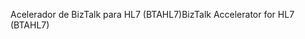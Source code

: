 <span data-ttu-id="3f12b-101">Acelerador de BizTalk para HL7 (BTAHL7)</span><span class="sxs-lookup"><span data-stu-id="3f12b-101">BizTalk Accelerator for HL7 (BTAHL7)</span></span>